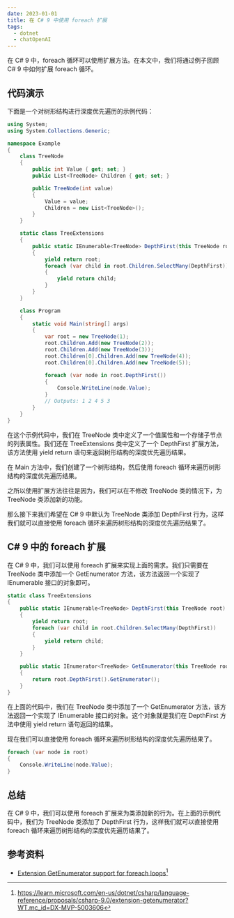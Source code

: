 ```yaml
---
date: 2023-01-01
title: 在 C# 9 中使用 foreach 扩展
tags:
  - dotnet
  - chatOpenAI
---
```


在 C# 9 中，foreach 循环可以使用扩展方法。在本文中，我们将通过例子回顾 C# 9 中如何扩展 foreach 循环。

<!-- more -->

## 代码演示

下面是一个对树形结构进行深度优先遍历的示例代码：

```csharp
using System;
using System.Collections.Generic;

namespace Example
{
    class TreeNode
    {
        public int Value { get; set; }
        public List<TreeNode> Children { get; set; }

        public TreeNode(int value)
        {
            Value = value;
            Children = new List<TreeNode>();
        }
    }

    static class TreeExtensions
    {
        public static IEnumerable<TreeNode> DepthFirst(this TreeNode root)
        {
            yield return root;
            foreach (var child in root.Children.SelectMany(DepthFirst))
            {
                yield return child;
            }
        }
    }

    class Program
    {
        static void Main(string[] args)
        {
            var root = new TreeNode(1);
            root.Children.Add(new TreeNode(2));
            root.Children.Add(new TreeNode(3));
            root.Children[0].Children.Add(new TreeNode(4));
            root.Children[0].Children.Add(new TreeNode(5));

            foreach (var node in root.DepthFirst())
            {
                Console.WriteLine(node.Value);
            }
            // Outputs: 1 2 4 5 3
        }
    }
}
```

在这个示例代码中，我们在 TreeNode 类中定义了一个值属性和一个存储子节点的列表属性。我们还在 TreeExtensions 类中定义了一个 DepthFirst 扩展方法，该方法使用 yield return 语句来返回树形结构的深度优先遍历结果。

在 Main 方法中，我们创建了一个树形结构，然后使用 foreach 循环来遍历树形结构的深度优先遍历结果。

之所以使用扩展方法往往是因为，我们可以在不修改 TreeNode 类的情况下，为 TreeNode 类添加新的功能。

那么接下来我们希望在 C# 9 中默认为 TreeNode 类添加 DepthFirst 行为，这样我们就可以直接使用 foreach 循环来遍历树形结构的深度优先遍历结果了。

## C# 9 中的 foreach 扩展

在 C# 9 中，我们可以使用 foreach 扩展来实现上面的需求。我们只需要在 TreeNode 类中添加一个 GetEnumerator 方法，该方法返回一个实现了 IEnumerable<TreeNode> 接口的对象即可。

```csharp
static class TreeExtensions
{
    public static IEnumerable<TreeNode> DepthFirst(this TreeNode root)
    {
        yield return root;
        foreach (var child in root.Children.SelectMany(DepthFirst))
        {
            yield return child;
        }
    }

    public static IEnumerator<TreeNode> GetEnumerator(this TreeNode root)
    {
        return root.DepthFirst().GetEnumerator();
    }
}
```

在上面的代码中，我们在 TreeNode 类中添加了一个 GetEnumerator 方法，该方法返回一个实现了 IEnumerable<TreeNode> 接口的对象。这个对象就是我们在 DepthFirst 方法中使用 yield return 语句返回的结果。

现在我们可以直接使用 foreach 循环来遍历树形结构的深度优先遍历结果了。

```csharp
foreach (var node in root)
{
    Console.WriteLine(node.Value);
}
```

## 总结

在 C# 9 中，我们可以使用 foreach 扩展来为类添加新的行为。在上面的示例代码中，我们为 TreeNode 类添加了 DepthFirst 行为，这样我们就可以直接使用 foreach 循环来遍历树形结构的深度优先遍历结果了。

## 参考资料

- [Extension GetEnumerator support for foreach loops](https://learn.microsoft.com/en-us/dotnet/csharp/language-reference/proposals/csharp-9.0/extension-getenumerator?WT.mc_id=DX-MVP-5003606)[^1]

[^1]: https://learn.microsoft.com/en-us/dotnet/csharp/language-reference/proposals/csharp-9.0/extension-getenumerator?WT.mc_id=DX-MVP-5003606

<!-- md Chat-AI-Footer.md -->
